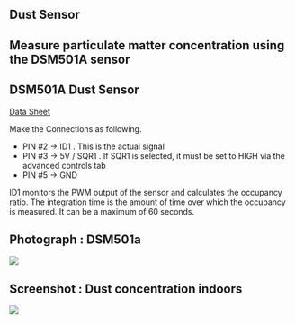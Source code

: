 Dust Sensor
---

## Measure particulate matter concentration using the DSM501A sensor

## DSM501A Dust Sensor

[Data Sheet](https://www.elecrow.com/wiki/images/3/3a/DSM501.pdf)

Make the Connections as following.
+ PIN #2 -> ID1 . This is the actual signal
+ PIN #3 -> 5V / SQR1 . If SQR1 is selected, it must be set to HIGH via the advanced controls tab
+ PIN #5 -> GND 

ID1 monitors the PWM output of the sensor and calculates the occupancy ratio. The integration time is the amount of time over which the occupancy is measured. It can be a maximum of 60 seconds.

## Photograph : DSM501a

![](file:///android_asset/DOC_HTML/apps/images/photographs/dsm501a.jpg@100%|auto)

## Screenshot : Dust concentration indoors

![](file:///android_asset/DOC_HTML/apps/images/screenshots/PSL_DSM501A.png@100%|auto)


